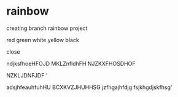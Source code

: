 # rainbow
creating branch
rainbow project


red
green
white
yellow
black



close



ndjksfhoeHFOJD
MKLZnfldhFH
NJZKXFHOSDHOF


NZKLJDNFJDF
'


adsjhfeauhfuhHU
BCXKVZJHUHHSG
jzfhgajhfdjg
fsjkhgdjskfhsg'

